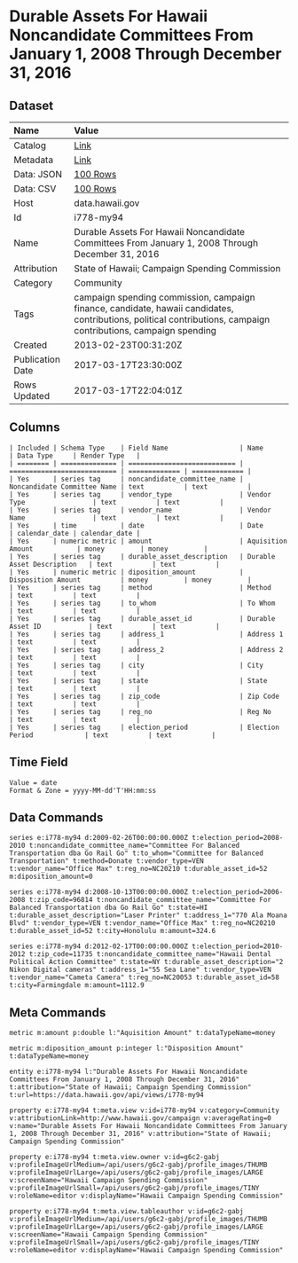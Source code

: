 # Durable Assets For Hawaii Noncandidate Committees From January 1, 2008 Through December 31, 2016

## Dataset

| Name | Value |
| :--- | :---- |
| Catalog | [Link](https://catalog.data.gov/dataset/durable-assets-for-hawaii-noncandidate-committees-from-january-1-2008-through-november-4-2) |
| Metadata | [Link](https://data.hawaii.gov/api/views/i778-my94) |
| Data: JSON | [100 Rows](https://data.hawaii.gov/api/views/i778-my94/rows.json?max_rows=100) |
| Data: CSV | [100 Rows](https://data.hawaii.gov/api/views/i778-my94/rows.csv?max_rows=100) |
| Host | data.hawaii.gov |
| Id | i778-my94 |
| Name | Durable Assets For Hawaii Noncandidate Committees From January 1, 2008 Through December 31, 2016 |
| Attribution | State of Hawaii; Campaign Spending Commission |
| Category | Community |
| Tags | campaign spending commission, campaign finance, candidate, hawaii candidates, contributions, political contributions, campaign contributions, campaign spending |
| Created | 2013-02-23T00:31:20Z |
| Publication Date | 2017-03-17T23:30:00Z |
| Rows Updated | 2017-03-17T22:04:01Z |

## Columns

```ls
| Included | Schema Type    | Field Name                  | Name                        | Data Type     | Render Type   |
| ======== | ============== | =========================== | =========================== | ============= | ============= |
| Yes      | series tag     | noncandidate_committee_name | Noncandidate Committee Name | text          | text          |
| Yes      | series tag     | vendor_type                 | Vendor Type                 | text          | text          |
| Yes      | series tag     | vendor_name                 | Vendor Name                 | text          | text          |
| Yes      | time           | date                        | Date                        | calendar_date | calendar_date |
| Yes      | numeric metric | amount                      | Aquisition Amount           | money         | money         |
| Yes      | series tag     | durable_asset_description   | Durable Asset Description   | text          | text          |
| Yes      | numeric metric | diposition_amount           | Disposition Amount          | money         | money         |
| Yes      | series tag     | method                      | Method                      | text          | text          |
| Yes      | series tag     | to_whom                     | To Whom                     | text          | text          |
| Yes      | series tag     | durable_asset_id            | Durable Asset ID            | text          | text          |
| Yes      | series tag     | address_1                   | Address 1                   | text          | text          |
| Yes      | series tag     | address_2                   | Address 2                   | text          | text          |
| Yes      | series tag     | city                        | City                        | text          | text          |
| Yes      | series tag     | state                       | State                       | text          | text          |
| Yes      | series tag     | zip_code                    | Zip Code                    | text          | text          |
| Yes      | series tag     | reg_no                      | Reg No                      | text          | text          |
| Yes      | series tag     | election_period             | Election Period             | text          | text          |
```

## Time Field

```ls
Value = date
Format & Zone = yyyy-MM-dd'T'HH:mm:ss
```

## Data Commands

```ls
series e:i778-my94 d:2009-02-26T00:00:00.000Z t:election_period=2008-2010 t:noncandidate_committee_name="Committee For Balanced Transportation dba Go Rail Go" t:to_whom="Committee for Balanced Transportation" t:method=Donate t:vendor_type=VEN t:vendor_name="Office Max" t:reg_no=NC20210 t:durable_asset_id=52 m:diposition_amount=0

series e:i778-my94 d:2008-10-13T00:00:00.000Z t:election_period=2006-2008 t:zip_code=96814 t:noncandidate_committee_name="Committee For Balanced Transportation dba Go Rail Go" t:state=HI t:durable_asset_description="Laser Printer" t:address_1="770 Ala Moana Blvd" t:vendor_type=VEN t:vendor_name="Office Max" t:reg_no=NC20210 t:durable_asset_id=52 t:city=Honolulu m:amount=324.6

series e:i778-my94 d:2012-02-17T00:00:00.000Z t:election_period=2010-2012 t:zip_code=11735 t:noncandidate_committee_name="Hawaii Dental Political Action Committee" t:state=NY t:durable_asset_description="2 Nikon Digital cameras" t:address_1="55 Sea Lane" t:vendor_type=VEN t:vendor_name="Cameta Camera" t:reg_no=NC20053 t:durable_asset_id=58 t:city=Farmingdale m:amount=1112.9
```

## Meta Commands

```ls
metric m:amount p:double l:"Aquisition Amount" t:dataTypeName=money

metric m:diposition_amount p:integer l:"Disposition Amount" t:dataTypeName=money

entity e:i778-my94 l:"Durable Assets For Hawaii Noncandidate Committees From January 1, 2008 Through December 31, 2016" t:attribution="State of Hawaii; Campaign Spending Commission" t:url=https://data.hawaii.gov/api/views/i778-my94

property e:i778-my94 t:meta.view v:id=i778-my94 v:category=Community v:attributionLink=http://www.hawaii.gov/campaign v:averageRating=0 v:name="Durable Assets For Hawaii Noncandidate Committees From January 1, 2008 Through December 31, 2016" v:attribution="State of Hawaii; Campaign Spending Commission"

property e:i778-my94 t:meta.view.owner v:id=g6c2-gabj v:profileImageUrlMedium=/api/users/g6c2-gabj/profile_images/THUMB v:profileImageUrlLarge=/api/users/g6c2-gabj/profile_images/LARGE v:screenName="Hawaii Campaign Spending Commission" v:profileImageUrlSmall=/api/users/g6c2-gabj/profile_images/TINY v:roleName=editor v:displayName="Hawaii Campaign Spending Commission"

property e:i778-my94 t:meta.view.tableauthor v:id=g6c2-gabj v:profileImageUrlMedium=/api/users/g6c2-gabj/profile_images/THUMB v:profileImageUrlLarge=/api/users/g6c2-gabj/profile_images/LARGE v:screenName="Hawaii Campaign Spending Commission" v:profileImageUrlSmall=/api/users/g6c2-gabj/profile_images/TINY v:roleName=editor v:displayName="Hawaii Campaign Spending Commission"
```
